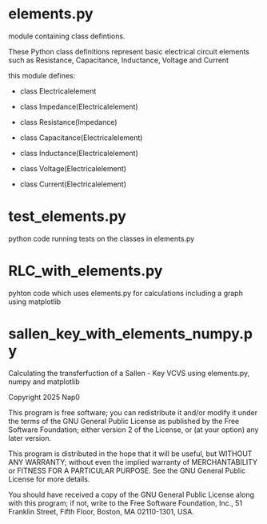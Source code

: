 # elements.py

module containing class defintions.

These Python class definitions represent basic electrical circuit elements such as Resistance, Capacitance, Inductance, Voltage and Current

this module defines:

- class Electricalelement

- class Impedance(Electricalelement)

- class Resistance(Impedance)

- class Capacitance(Electricalelement)

- class Inductance(Electricalelement)

- class Voltage(Electricalelement)

- class Current(Electricalelement)

# test_elements.py

python code running tests on the classes in elements.py

# RLC_with_elements.py

pyhton code which uses elements.py for calculations including a graph using matplotlib

# sallen_key_with_elements_numpy.py

Calculating the transferfuction of a Sallen - Key VCVS using elements.py, numpy and matplotlib



Copyright 2025 Nap0

This program is free software; you can redistribute it and/or modify
it under the terms of the GNU General Public License as published by
the Free Software Foundation; either version 2 of the License, or
(at your option) any later version.

This program is distributed in the hope that it will be useful,
but WITHOUT ANY WARRANTY; without even the implied warranty of
MERCHANTABILITY or FITNESS FOR A PARTICULAR PURPOSE.  See the
GNU General Public License for more details.

You should have received a copy of the GNU General Public License
along with this program; if not, write to the Free Software
Foundation, Inc., 51 Franklin Street, Fifth Floor, Boston,
MA 02110-1301, USA.


